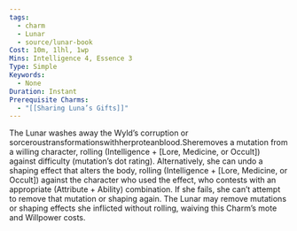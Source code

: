 ```yaml
---
tags:
  - charm
  - Lunar
  - source/lunar-book
Cost: 10m, 1lhl, 1wp
Mins: Intelligence 4, Essence 3
Type: Simple
Keywords:
  - None
Duration: Instant
Prerequisite Charms:
  - "[[Sharing Luna’s Gifts]]"
---
```

The Lunar washes away the Wyld’s corruption or sorceroustransformationswithherproteanblood.Sheremoves a mutation from a willing character, rolling (Intelligence + [Lore, Medicine, or Occult]) against difficulty (mutation’s dot rating). Alternatively, she can undo a shaping effect that alters the body, rolling (Intelligence + [Lore, Medicine, or Occult]) against the character who used the effect, who contests with an appropriate (Attribute + Ability) combination. If she fails, she can’t attempt to remove that mutation or shaping again. The Lunar may remove mutations or shaping effects she inflicted without rolling, waiving this Charm’s mote and Willpower costs.